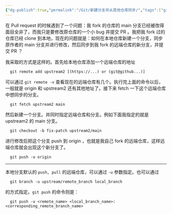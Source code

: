 ```yaml
---
{"dg-publish":true,"permalink":"/Git/新建分支并从其他仓库同步/","tags":["git, github"]}
---
```



在 Pull request 的时候遇到了一个问题：我 fork 的仓库的 main 分支已经被改得面目全非了，而我只是要修改原仓库的一个小 bug 并提交 PR 。我把我 fork 过的仓库已经 clone 到本地，现在的问题就是：如何在本地仓库新建一个分支，同步原作者的 main 分支并进行修改，然后同步到我 fork 的远端仓库的新分支，并提交 PR ？

我采取的方式是这样的。首先给本地仓库添加一个远端仓库的地址

``` shell
  git remote add upstream2 [(https://...) or (git@github...)]
```

可以通过 `git remote -v` 查看现在的远端仓库有几个。执行完上面的命令以后，一般就是 origin 和 upstream2 还有其他地址了。接下来 fetch 一下这个远端仓库中想同步的分支。  

``` shell
  git fetch upstream2 main
```

然后新建一个分支。并同时指定远端仓库和分支。例如下面我指定的就是 upstream2 的 main 分支。

``` shell
  git checkout -b fix-patch upstream2/main
```

进行修改后把这个分支 push 到 origin ，也就是我自己 fork 的远端仓库，这样远端仓库就会出现这个新分支了。

``` shell
  git push -u origin
```

---

本地分支默认的 `push, pull` 的远端仓库，可以通过 `-u` 参数指定。也可以通过

``` shell
  git branch -u upstream/remote_branch local_branch
```

的方式指定。`git push` 的命令则是：  

``` shell
  git push -u <remote_name> <local_branch_name>:<corresponding_remote_branch_name>
```
